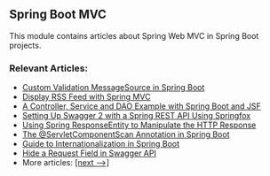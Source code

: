## Spring Boot MVC

This module contains articles about Spring Web MVC in Spring Boot projects.

### Relevant Articles:

- [Custom Validation MessageSource in Spring Boot](https://www.baeldung.com/spring-custom-validation-message-source)
- [Display RSS Feed with Spring MVC](https://www.baeldung.com/spring-mvc-rss-feed)
- [A Controller, Service and DAO Example with Spring Boot and JSF](https://www.baeldung.com/jsf-spring-boot-controller-service-dao)
- [Setting Up Swagger 2 with a Spring REST API Using Springfox](https://www.baeldung.com/swagger-2-documentation-for-spring-rest-api)
- [Using Spring ResponseEntity to Manipulate the HTTP Response](https://www.baeldung.com/spring-response-entity)
- [The @ServletComponentScan Annotation in Spring Boot](https://www.baeldung.com/spring-servletcomponentscan)
- [Guide to Internationalization in Spring Boot](https://www.baeldung.com/spring-boot-internationalization)
- [Hide a Request Field in Swagger API](https://www.baeldung.com/spring-swagger-hide-field)
- More articles: [[next -->]](/spring-boot-modules/spring-boot-mvc-2)
